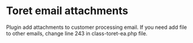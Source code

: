 # Toret email attachments

Plugin add attachments to customer processing email. If you need add file to other emails, change line 243 in class-toret-ea.php file.
